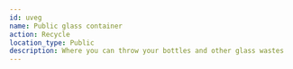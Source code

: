 ```yaml
---
id: uveg
name: Public glass container
action: Recycle
location_type: Public
description: Where you can throw your bottles and other glass wastes
---
```

